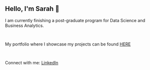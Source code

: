 ## Hello, I'm Sarah 👋 
I am currently finishing a post-graduate program for Data Science and Business Analytics.

<br/>

My portfolio where I showcase my projects can be found [HERE](xx)  

<br/>

Connect with me: [LinkedIn](https://www.linkedin.com/in/sarah-ortega-b60150165/)



